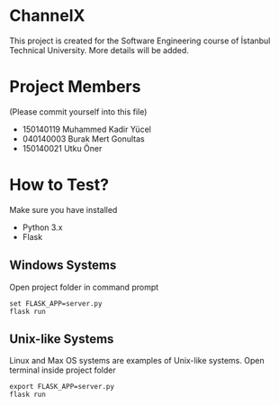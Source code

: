 # ChannelX
This project is created for the Software Engineering course of İstanbul Technical University. More details will be added.

# Project Members

(Please commit yourself into this file)

* 150140119 Muhammed Kadir Yücel
* 040140003 Burak Mert Gonultas
* 150140021 Utku Öner

# How to Test?

Make sure you have installed

* Python 3.x
* Flask

## Windows Systems

Open project folder in command prompt

    set FLASK_APP=server.py
    flask run

## Unix-like Systems

Linux and Max OS systems are examples of Unix-like systems. Open terminal inside project folder

    export FLASK_APP=server.py
    flask run
